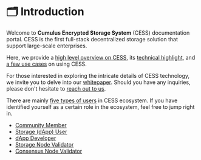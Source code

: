 # 🗂 Introduction

Welcome to **Cumulus Encrypted Storage System** (CESS) documentation portal. CESS is the first full-stack decentralized storage solution that support large-scale enterprises.

Here, we provide a [high level overview on CESS](introduction/what-is-cess.md), its [technical highlight](introduction/technical-highlight.md), and [a few use cases](introduction/use-cases.md) on using CESS.

For those interested in exploring the intricate details of CESS technology, we invite you to delve into our [whitepaper](introduction/whitepaper.md). Should you have any inquiries, please don't hesitate to [reach out to us](introduction/contact.md).

There are mainly [five types of users](user-roles.md) in CESS ecosystem. If you have identified yourself as a certain role in the ecosystem, feel free to jump right in.

* [Community Member](community/)
* [Storage (dApp) User](user/)
* [dApp Developer](developer/)
* [Storage Node Validator](storage-miner/)
* [Consensus Node Validator](consensus-miner/)
